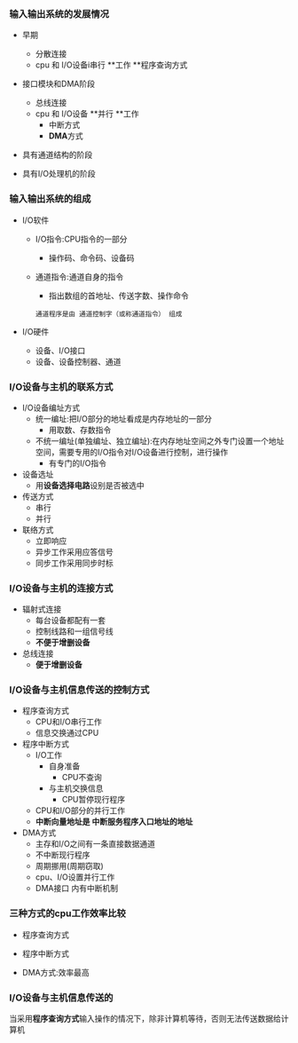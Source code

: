 ### 输入输出系统的发展情况

* 早期

  * 分散连接
  * cpu 和 I/O设备i串行 **工作 **程序查询方式

* 接口模块和DMA阶段

  * 总线连接
  * cpu 和 I/O设备 **并行 **工作
    * 中断方式
    * **DMA**方式

* 具有通道结构的阶段

* 具有I/O处理机的阶段

### 输入输出系统的组成

* I/O软件

  * I/O指令:CPU指令的一部分
    * 操作码、命令码、设备码
  * 通道指令:通道自身的指令

    * 指出数组的首地址、传送字数、操作命令

    ```
    通道程序是由 通道控制字（或称通道指令） 组成
    ```

* I/O硬件

  * 设备、I/O接口
  * 设备、设备控制器、通道

### I/O设备与主机的联系方式

* I/O设备编址方式
  * 统一编址:把I/O部分的地址看成是内存地址的一部分
    * 用取数、存数指令
  * 不统一编址\(单独编址、独立编址\):在内存地址空间之外专门设置一个地址空间，需要专用的I/O指令对I/O设备进行控制，进行操作
    * 有专门的I/O指令
* 设备选址
  * 用**设备选择电路**设别是否被选中
* 传送方式
  * 串行
  * 并行
* 联络方式
  * 立即响应
  * 异步工作采用应答信号
  * 同步工作采用同步时标

### I/O设备与主机的连接方式

* 辐射式连接
  * 每台设备都配有一套
  * 控制线路和一组信号线
  * **不便于增删设备**
* 总线连接
  * **便于增删设备**

### I/O设备与主机信息传送的控制方式

* 程序查询方式
  * CPU和I/O串行工作
  * 信息交换通过CPU
* 程序中断方式
  * I/O工作
    * 自身准备
      * CPU不查询
    * 与主机交换信息
      * CPU暂停现行程序
  * CPU和I/O部分的并行工作
  * **中断向量地址是 中断服务程序入口地址的地址**
* DMA方式
  * 主存和I/O之间有一条直接数据通道
  *  不中断现行程序
  * 周期挪用\(周期窃取\)
  * cpu、I/O设置并行工作
  * DMA接口 内有中断机制

### 三种方式的cpu工作效率比较

* 程序查询方式

* 程序中断方式
* DMA方式:效率最高

### I/O设备与主机信息传送的

当采用**程序查询方式**输入操作的情况下，除非计算机等待，否则无法传送数据给计算机



